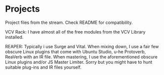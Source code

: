 # Projects
Project files from the stream. Check README for compatibility.

VCV Rack:
I have almost all of the free modules from the VCV Library installed.

REAPER:
Typically i use Surge and Vital. When mixing down, I use a fair few obscure Linux plugins that come with Ubuntu Studio, u-he Protoverb, ReaVerb with an IR file.
When mastering, I use the aforementioned obscure Linux plugins and/or JS Master Limiter. Sorry but you might have to hunt suitable plug-ins and IR files yourself.
